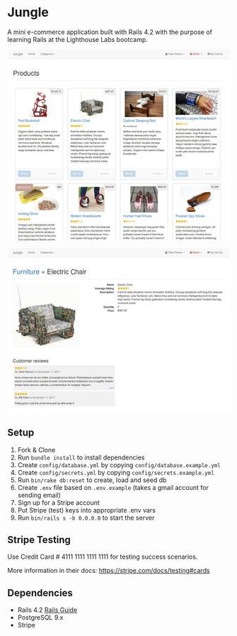 # Jungle

A mini e-commerce application built with Rails 4.2 with the purpose of learning Rails at the Lighthouse Labs bootcamp.

![Main index](https://raw.githubusercontent.com/jong86/jungle-rails/master/docs/main_index.jpg)

![Product page](https://github.com/jong86/jungle-rails/blob/master/docs/product_page.jpg)


## Setup

1. Fork & Clone
2. Run `bundle install` to install dependencies
3. Create `config/database.yml` by copying `config/database.example.yml`
4. Create `config/secrets.yml` by copying `config/secrets.example.yml`
5. Run `bin/rake db:reset` to create, load and seed db
6. Create `.env` file based on `.env.example` (takes a gmail account for sending email)
7. Sign up for a Stripe account
8. Put Stripe (test) keys into appropriate .env vars
9. Run `bin/rails s -b 0.0.0.0` to start the server

## Stripe Testing

Use Credit Card # 4111 1111 1111 1111 for testing success scenarios.

More information in their docs: <https://stripe.com/docs/testing#cards>

## Dependencies

* Rails 4.2 [Rails Guide](http://guides.rubyonrails.org/v4.2/)
* PostgreSQL 9.x
* Stripe
